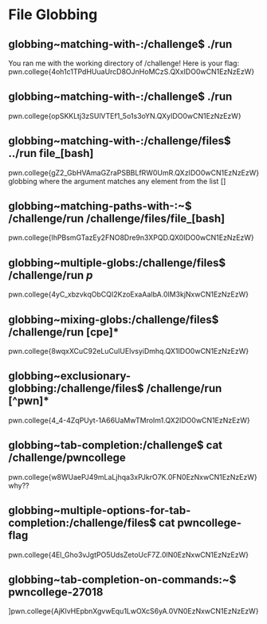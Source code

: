 # File Globbing
## globbing~matching-with-:/challenge$ ./run
You ran me with the working directory of /challenge! Here is your flag:
pwn.college{4oh1c1TPdHUuaUrcD8OJnHoMCzS.QXxIDO0wCN1EzNzEzW}
## globbing~matching-with-:/challenge$ ./run
pwn.college{opSKKLtj3zSUlVTEf1_5o1s3oYN.QXyIDO0wCN1EzNzEzW}
## globbing~matching-with-:/challenge/files$ ../run file_[bash]
pwn.college{gZ2_GbHVAmaGZraPSBBLfRW0UmR.QXzIDO0wCN1EzNzEzW}
globbing where the argument matches any element from the list []
## globbing~matching-paths-with-:~$ /challenge/run /challenge/files/file_[bash]
pwn.college{IhPBsmGTazEy2FNO8Dre9n3XPQD.QX0IDO0wCN1EzNzEzW}
## globbing~multiple-globs:/challenge/files$ /challenge/run *p*
pwn.college{4yC_xbzvkqObCQI2KzoExaAaIbA.0lM3kjNxwCN1EzNzEzW}
## globbing~mixing-globs:/challenge/files$ /challenge/run [cpe]*
pwn.college{8wqxXCuC92eLuCuIUElvsyiDmhq.QX1IDO0wCN1EzNzEzW}
## globbing~exclusionary-globbing:/challenge/files$ /challenge/run [^pwn]*
pwn.college{4_4-4ZqPUyt-1A66UaMwTMroIm1.QX2IDO0wCN1EzNzEzW}
## globbing~tab-completion:/challenge$ cat /challenge/pwncollege​ 
pwn.college{w8WUaePJ49mLaLjhqa3xPJkrO7K.0FN0EzNxwCN1EzNzEzW}
why??
## globbing~multiple-options-for-tab-completion:/challenge/files$ cat pwncollege-flag
pwn.college{4El_Gho3vJgtPO5UdsZetoUcF7Z.0lN0EzNxwCN1EzNzEzW}
## globbing~tab-completion-on-commands:~$ pwncollege-27018 
]pwn.college{AjKlvHEpbnXgvwEqu1LwOXcS6yA.0VN0EzNxwCN1EzNzEzW}
